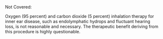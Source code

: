 Not Covered:

Oxygen (95 percent) and carbon dioxide (5 percent) inhalation therapy for inner ear disease, such as endolymphatic hydrops and fluctuant hearing loss, is not reasonable and necessary. The therapeutic benefit deriving from this procedure is highly questionable.
